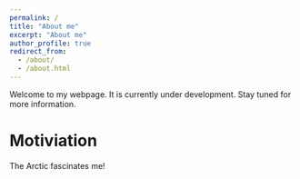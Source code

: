 ```yaml
---
permalink: /
title: "About me"
excerpt: "About me"
author_profile: true
redirect_from: 
  - /about/
  - /about.html
---
```


Welcome to my webpage. It is currently under development. Stay tuned for more information.

Motiviation
======

The Arctic fascinates me!
